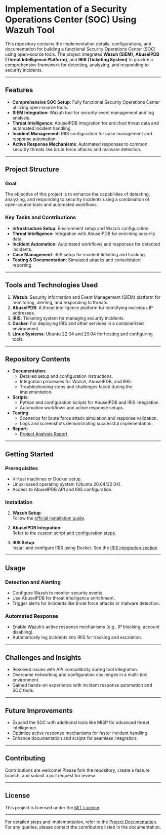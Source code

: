 # Implementation of a Security Operations Center (SOC) Using Wazuh Tool

This repository contains the implementation details, configurations, and documentation for building a functional Security Operations Center (SOC) using open-source tools. The project integrates **Wazuh (SIEM)**, **AbuseIPDB (Threat Intelligence Platform)**, and **IRIS (Ticketing System)** to provide a comprehensive framework for detecting, analyzing, and responding to security incidents.

---

## Features

- **Comprehensive SOC Setup**: Fully functional Security Operations Center utilizing open-source tools.
- **SIEM Integration**: Wazuh tool for security event management and log analysis.
- **Threat Intelligence**: AbuseIPDB integration for enriched threat data and automated incident handling.
- **Incident Management**: IRIS configuration for case management and response automation.
- **Active Response Mechanisms**: Automated responses to common security threats like brute force attacks and malware detection.

---

## Project Structure

### Goal

The objective of this project is to enhance the capabilities of detecting, analyzing, and responding to security incidents using a combination of open-source tools and automated workflows.

### Key Tasks and Contributions

- **Infrastructure Setup**: Environment setup and Wazuh configuration.
- **Threat Intelligence**: Integration with AbuseIPDB for enriching security data.
- **Incident Automation**: Automated workflows and responses for detected incidents.
- **Case Management**: IRIS setup for incident ticketing and tracking.
- **Testing & Documentation**: Simulated attacks and consolidated reporting.

---

## Tools and Technologies Used

1. **Wazuh**: Security Information and Event Management (SIEM) platform for monitoring, alerting, and responding to threats.
2. **AbuseIPDB**: A threat intelligence platform for identifying malicious IP addresses.
3. **IRIS**: Ticketing system for managing security incidents.
4. **Docker**: For deploying IRIS and other services in a containerized environment.
5. **Linux Systems**: Ubuntu 22.04 and 20.04 for hosting and configuring tools.

---

## Repository Contents

- **Documentation**:
  - Detailed setup and configuration instructions.
  - Integration processes for Wazuh, AbuseIPDB, and IRIS.
  - Troubleshooting steps and challenges faced during the implementation.
- **Scripts**:
  - Python and configuration scripts for AbuseIPDB and IRIS integration.
  - Automation workflows and active response setups.
- **Testing**:
  - Scenarios for brute force attack simulation and response validation.
  - Logs and screenshots demonstrating successful implementation.
- **Report**:
  - [Project Analysis Report](https://github.com/Mohammed-Nour/NCS_Project/blob/main/analysis.docx).

---

## Getting Started

### Prerequisites

- Virtual machines or Docker setup.
- Linux-based operating system (Ubuntu 20.04/22.04).
- Access to AbuseIPDB API and IRIS configuration.

### Installation

1. **Wazuh Setup**:  
   Follow the [official installation guide](https://wazuh.com/documentation/).

2. **AbuseIPDB Integration**:  
   Refer to the [custom script and configuration steps](#integration-process).

3. **IRIS Setup**:  
   Install and configure IRIS using Docker. See the [IRIS integration section](#integration-process).

---

## Usage

### Detection and Alerting

- Configure Wazuh to monitor security events.
- Use AbuseIPDB for threat intelligence enrichment.
- Trigger alerts for incidents like brute force attacks or malware detection.

### Automated Response

- Enable Wazuh’s active response mechanisms (e.g., IP blocking, account disabling).
- Automatically log incidents into IRIS for tracking and escalation.

---

## Challenges and Insights

- Resolved issues with API compatibility during tool integration.
- Overcame networking and configuration challenges in a multi-tool environment.
- Gained hands-on experience with incident response automation and SOC tools.

---

## Future Improvements

- Expand the SOC with additional tools like MISP for advanced threat intelligence.
- Optimize active response mechanisms for faster incident handling.
- Enhance documentation and scripts for seamless integration.

---

## Contributing

Contributions are welcome! Please fork the repository, create a feature branch, and submit a pull request for review.

---

## License

This project is licensed under the [MIT License](LICENSE).

---

For detailed steps and implementation, refer to the [Project Documentation](https://github.com/Mohammed-Nour/NCS_Project/blob/main/analysis.docx). For any queries, please contact the contributors listed in the documentation.
